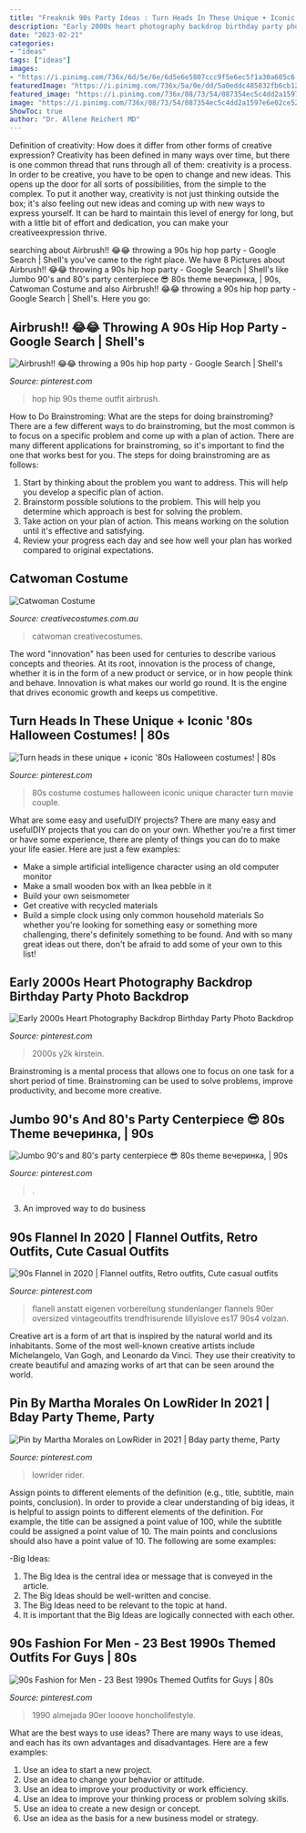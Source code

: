 ```yaml
---
title: "Freaknik 90s Party Ideas : Turn Heads In These Unique + Iconic &#039;80s Halloween Costumes!"
description: "Early 2000s heart photography backdrop birthday party photo backdrop"
date: "2023-02-21"
categories:
- "ideas"
tags: ["ideas"]
images:
- "https://i.pinimg.com/736x/6d/5e/6e/6d5e6e5807ccc9f5e6ec5f1a30a605c6.jpg"
featuredImage: "https://i.pinimg.com/736x/5a/0e/dd/5a0eddc485832fb6cb12b859fd264393.jpg"
featured_image: "https://i.pinimg.com/736x/08/73/54/087354ec5c4dd2a1597e6e02ce52f645--s-theme-party-outfit-hip-hop-s-hip-hop-party.jpg?b=t"
image: "https://i.pinimg.com/736x/08/73/54/087354ec5c4dd2a1597e6e02ce52f645--s-theme-party-outfit-hip-hop-s-hip-hop-party.jpg?b=t"
ShowToc: true
author: "Dr. Allene Reichert MD"
---
```



Definition of creativity: How does it differ from other forms of creative expression?
Creativity has been defined in many ways over time, but there is one common thread that runs through all of them: creativity is a process. In order to be creative, you have to be open to change and new ideas. This opens up the door for all sorts of possibilities, from the simple to the complex.
To put it another way, creativity is not just thinking outside the box; it's also feeling out new ideas and coming up with new ways to express yourself. It can be hard to maintain this level of energy for long, but with a little bit of effort and dedication, you can make your creativeexpression thrive.

	

		
searching about Airbrush!! 😂😂 throwing a 90s hip hop party - Google Search | Shell&#039;s you've came to the right place. We have 8 Pictures about Airbrush!! 😂😂 throwing a 90s hip hop party - Google Search | Shell&#039;s like Jumbo 90&#039;s and 80&#039;s party centerpiece 😎 80s theme вечеринка, | 90s, Catwoman Costume and also Airbrush!! 😂😂 throwing a 90s hip hop party - Google Search | Shell&#039;s. Here you go:
		
    
## Airbrush!! 😂😂 Throwing A 90s Hip Hop Party - Google Search | Shell&#039;s

<img loading=lazy src="https://i.pinimg.com/736x/08/73/54/087354ec5c4dd2a1597e6e02ce52f645--s-theme-party-outfit-hip-hop-s-hip-hop-party.jpg?b=t" onerror="this.onerror=null;this.src='https://tse4.mm.bing.net/th?id=OIP.zKdkenhiEC3gUTElCTK6IwHaJ-&amp;pid=15.1';" alt="Airbrush!! 😂😂 throwing a 90s hip hop party - Google Search | Shell&#039;s">

_Source: pinterest.com_

>hop hip 90s theme outfit airbrush. 

	

How to Do Brainstroming: What are the steps for doing brainstroming?
There are a few different ways to do brainstroming, but the most common is to focus on a specific problem and come up with a plan of action. There are many different applications for brainstroming, so it's important to find the one that works best for you. The steps for doing brainstroming are as follows: 
1. Start by thinking about the problem you want to address. This will help you develop a specific plan of action.
2. Brainstorm possible solutions to the problem. This will help you determine which approach is best for solving the problem.
3. Take action on your plan of action. This means working on the solution until it's effective and satisfying. 
4. Review your progress each day and see how well your plan has worked compared to original expectations.

    
## Catwoman Costume

<img loading=lazy src="https://www.creativecostumes.com.au/wp-content/uploads/2017/03/catwoman-768x1024.jpg" onerror="this.onerror=null;this.src='https://tse4.mm.bing.net/th?id=OIP.xjtwiZiS2A5ziMRS11SnzgHaJ4&amp;pid=15.1';" alt="Catwoman Costume">

_Source: creativecostumes.com.au_

>catwoman creativecostumes. 

	

The word "innovation" has been used for centuries to describe various concepts and theories. At its root, innovation is the process of change, whether it is in the form of a new product or service, or in how people think and behave. Innovation is what makes our world go round. It is the engine that drives economic growth and keeps us competitive.

    
## Turn Heads In These Unique + Iconic &#039;80s Halloween Costumes! | 80s

<img loading=lazy src="https://i.pinimg.com/736x/14/73/42/1473427101f565afef22bc289d789c23.jpg" onerror="this.onerror=null;this.src='https://tse4.mm.bing.net/th?id=OIP.5j8tPkOPCiLKiqLDWNHYwQHaOZ&amp;pid=15.1';" alt="Turn heads in these unique + iconic &#039;80s Halloween costumes! | 80s">

_Source: pinterest.com_

>80s costume costumes halloween iconic unique character turn movie couple. 

	

What are some easy and usefulDIY projects?
There are many easy and usefulDIY projects that you can do on your own. Whether you're a first timer or have some experience, there are plenty of things you can do to make your life easier. Here are just a few examples: 
- Make a simple artificial intelligence character using an old computer monitor 
- Make a small wooden box with an Ikea pebble in it 
- Build your own seismometer 
- Get creative with recycled materials 
- Build a simple clock using only common household materials 
So whether you're looking for something easy or something more challenging, there's definitely something to be found. And with so many great ideas out there, don't be afraid to add some of your own to this list!

    
## Early 2000s Heart Photography Backdrop Birthday Party Photo Backdrop

<img loading=lazy src="https://i.pinimg.com/736x/73/20/1e/73201e4e374751d5510733a4372c7559.jpg" onerror="this.onerror=null;this.src='https://tse3.mm.bing.net/th?id=OIP.lgQatA0EB74X4_2_NQ9PqAHaHa&amp;pid=15.1';" alt="Early 2000s Heart Photography Backdrop Birthday Party Photo Backdrop">

_Source: pinterest.com_

>2000s y2k kirstein. 

	

Brainstroming is a mental process that allows one to focus on one task for a short period of time. Brainstroming can be used to solve problems, improve productivity, and become more creative.

    
## Jumbo 90&#039;s And 80&#039;s Party Centerpiece 😎 80s Theme вечеринка, | 90s

<img loading=lazy src="https://i.pinimg.com/736x/8d/ac/f0/8dacf041c5ed8d11860c1a3d3bc9990a.jpg" onerror="this.onerror=null;this.src='https://tse3.mm.bing.net/th?id=OIP.nez6yqMu0pjeg6ePsAivKQHaIg&amp;pid=15.1';" alt="Jumbo 90&#039;s and 80&#039;s party centerpiece 😎 80s theme вечеринка, | 90s">

_Source: pinterest.com_

>. 

	

3. An improved way to do business

    
## 90s Flannel In 2020 | Flannel Outfits, Retro Outfits, Cute Casual Outfits

<img loading=lazy src="https://i.pinimg.com/736x/5a/0e/dd/5a0eddc485832fb6cb12b859fd264393.jpg" onerror="this.onerror=null;this.src='https://tse3.mm.bing.net/th?id=OIP.CjKx4nvjj43FDaNxq9ALkgHaJc&amp;pid=15.1';" alt="90s Flannel in 2020 | Flannel outfits, Retro outfits, Cute casual outfits">

_Source: pinterest.com_

>flanell anstatt eigenen vorbereitung stundenlanger flannels 90er oversized vintageoutfits trendfrisurende lillyislove es17 90s4 volzan. 

	

Creative art is a form of art that is inspired by the natural world and its inhabitants. Some of the most well-known creative artists include Michelangelo, Van Gogh, and Leonardo da Vinci. They use their creativity to create beautiful and amazing works of art that can be seen around the world.

    
## Pin By Martha Morales On LowRider In 2021 | Bday Party Theme, Party

<img loading=lazy src="https://i.pinimg.com/736x/09/48/f2/0948f20506a45598f2513febe8a06509.jpg" onerror="this.onerror=null;this.src='https://tse1.mm.bing.net/th?id=OIP.o9NUUgofGnaHQ7raUnbJiAHaJ3&amp;pid=15.1';" alt="Pin by Martha Morales on LowRider in 2021 | Bday party theme, Party">

_Source: pinterest.com_

>lowrider rider. 

	

Assign points to different elements of the definition (e.g., title, subtitle, main points, conclusion).
In order to provide a clear understanding of big ideas, it is helpful to assign points to different elements of the definition. For example, the title can be assigned a point value of 100, while the subtitle could be assigned a point value of 10. The main points and conclusions should also have a point value of 10. 
The following are some examples: 

-Big Ideas: 
1) The Big Idea is the central idea or message that is conveyed in the article. 
2) The Big Ideas should be well-written and concise. 
3) The Big Ideas need to be relevant to the topic at hand. 
4) It is important that the Big Ideas are logically connected with each other.

    
## 90s Fashion For Men - 23 Best 1990s Themed Outfits For Guys | 80s

<img loading=lazy src="https://i.pinimg.com/736x/6d/5e/6e/6d5e6e5807ccc9f5e6ec5f1a30a605c6.jpg" onerror="this.onerror=null;this.src='https://tse1.mm.bing.net/th?id=OIP.VN185EnI-fFSrhF2H3rdYAHaLD&amp;pid=15.1';" alt="90s Fashion for Men - 23 Best 1990s Themed Outfits for Guys | 80s">

_Source: pinterest.com_

>1990 almejada 90er looove honcholifestyle. 

	

What are the best ways to use ideas?
There are many ways to use ideas, and each has its own advantages and disadvantages. Here are a few examples: 
1. Use an idea to start a new project. 
2. Use an idea to change your behavior or attitude. 
3. Use an idea to improve your productivity or work efficiency. 
4. Use an idea to improve your thinking process or problem solving skills. 
5. Use an idea to create a new design or concept. 
6. Use an idea as the basis for a new business model or strategy.


